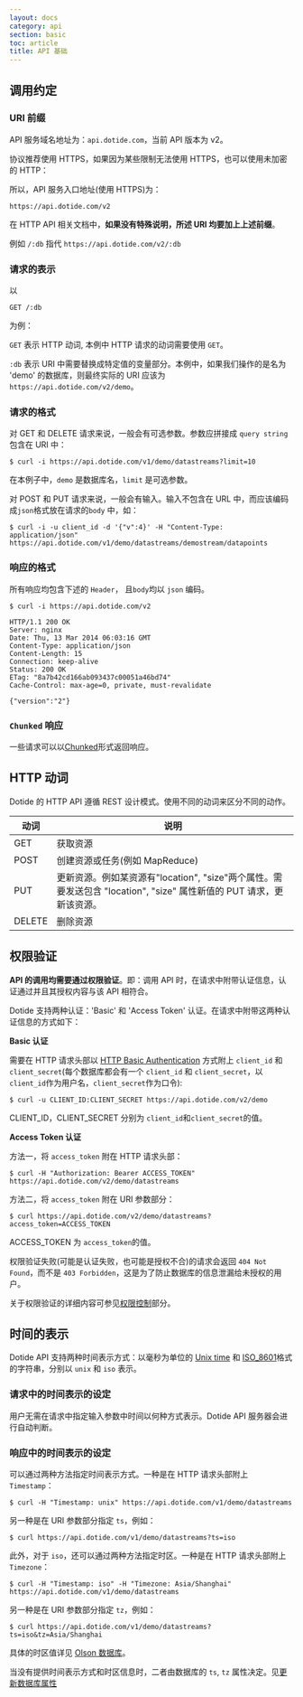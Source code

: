 ```yaml
---
layout: docs
category: api
section: basic
toc: article
title: API 基础
---
```


## 调用约定

### URI 前缀

API 服务域名地址为：`api.dotide.com`，当前 API 版本为 v2。

协议推荐使用 HTTPS，如果因为某些限制无法使用 HTTPS，也可以使用未加密的 HTTP：

所以，API 服务入口地址(使用 HTTPS)为：

```
https://api.dotide.com/v2
```

在 HTTP API 相关文档中，**如果没有特殊说明，所述 URI 均要加上上述前缀**。

例如 `/:db` 指代 `https://api.dotide.com/v2/:db`

### 请求的表示

以

```
GET /:db
```

为例：

`GET` 表示 HTTP 动词, 本例中 HTTP 请求的动词需要使用 `GET`。

`:db` 表示 URI 中需要替换成特定值的变量部分。本例中，如果我们操作的是名为 'demo' 的数据库，则最终实际的 URI 应该为 `https://api.dotide.com/v2/demo`。

### 请求的格式

对 GET 和 DELETE 请求来说，一般会有可选参数。参数应拼接成 `query string` 包含在 URI 中：

```
$ curl -i https://api.dotide.com/v1/demo/datastreams?limit=10
```

在本例子中，`demo` 是数据库名，`limit` 是可选参数。

对 POST 和 PUT 请求来说，一般会有输入。输入不包含在 URL 中，而应该编码成`json`格式放在请求的`body` 中，如：

```
$ curl -i -u client_id -d '{"v":4}' -H "Content-Type: application/json"  https://api.dotide.com/v1/demo/datastreams/demostream/datapoints
```

### 响应的格式

所有响应均包含下述的 `Header`， 且`body`均以 `json` 编码。

```
$ curl -i https://api.dotide.com/v2

HTTP/1.1 200 OK
Server: nginx
Date: Thu, 13 Mar 2014 06:03:16 GMT
Content-Type: application/json
Content-Length: 15
Connection: keep-alive
Status: 200 OK
ETag: "8a7b42cd166ab093437c00051a46bd74"
Cache-Control: max-age=0, private, must-revalidate

{"version":"2"}
```

### `Chunked` 响应

一些请求可以以[Chunked][chunked]形式返回响应。

## HTTP 动词

Dotide 的 HTTP API 遵循 REST 设计模式。使用不同的动词来区分不同的动作。

| 动词        |  说明 |
| ---------- |  ---------- |
| GET        |  获取资源 |
| POST       |  创建资源或任务(例如 MapReduce) |
| PUT        |  更新资源。例如某资源有"location", "size"两个属性。需要发送包含 "location", "size" 属性新值的 PUT 请求，更新该资源。 |
| DELETE     |  删除资源 |


## 权限验证

**API 的调用均需要通过权限验证**。即：调用 API 时，在请求中附带认证信息，认证通过并且其授权内容与该 API 相符合。

Dotide 支持两种认证：'Basic' 和 'Access Token' 认证。在请求中附带这两种认证信息的方式如下：

**Basic 认证**

需要在 HTTP 请求头部以 [HTTP Basic Authentication][http-basic-auth] 方式附上 `client_id` 和 `client_secret`(每个数据库都会有一个 `client_id` 和 `client_secret`，以`client_id`作为用户名，`client_secret`作为口令):

```
$ curl -u CLIENT_ID:CLIENT_SECRET https://api.dotide.com/v2/demo
```

CLIENT\_ID，CLIENT\_SECRET 分别为 `client_id`和`client_secret`的值。

**Access Token 认证**

方法一，将 `access_token` 附在 HTTP 请求头部：

```
$ curl -H "Authorization: Bearer ACCESS_TOKEN" https://api.dotide.com/v2/demo/datastreams
```

方法二，将 `access_token` 附在 URI 参数部分：

```
$ curl https://api.dotide.com/v2/demo/datastreams?access_token=ACCESS_TOKEN
```

ACCESS\_TOKEN 为 `access_token`的值。

权限验证失败(可能是认证失败，也可能是授权不合)的请求会返回 `404 Not Found`，而不是 `403 Forbidden`，这是为了防止数据库的信息泄漏给未授权的用户。

关于权限验证的详细内容可参见[权限控制][auth-doc]部分。


## 时间的表示

Dotide API 支持两种时间表示方式：以毫秒为单位的 [Unix time][unix_time] 和 [ISO_8601][iso8601]格式的字符串，分别以 `unix` 和 `iso` 表示。

### 请求中的时间表示的设定

用户无需在请求中指定输入参数中时间以何种方式表示。Dotide API 服务器会进行自动判断。

### 响应中的时间表示的设定

可以通过两种方法指定时间表示方式。一种是在 HTTP 请求头部附上 `Timestamp`：

```
$ curl -H "Timestamp: unix" https://api.dotide.com/v1/demo/datastreams
```

另一种是在 URI 参数部分指定 `ts`，例如：

```
$ curl https://api.dotide.com/v1/demo/datastreams?ts=iso
```

此外，对于 `iso`，还可以通过两种方法指定时区。一种是在 HTTP 请求头部附上 `Timezone`：

```
$ curl -H "Timestamp: iso" -H "Timezone: Asia/Shanghai" https://api.dotide.com/v1/demo/datastreams
```

另一种是在 URI 参数部分指定 `tz`，例如：

```
$ curl https://api.dotide.com/v1/demo/datastreams?ts=iso&tz=Asia/Shanghai
```

具体的时区值详见 [Olson 数据库][olson]。

当没有提供时间表示方式和时区信息时，二者由数据库的 `ts`, `tz` 属性决定。见[更新数据库属性][database-op]

[auth-doc]:/v2/auth/overview.html
[http-basic-auth]:http://tools.ietf.org/html/rfc1945#section-11.1
[olson]: https://en.wikipedia.org/wiki/List_of_tz_database_time_zones
[unix_time]: http://en.wikipedia.org/wiki/Unix_time
[iso8601]: http://en.wikipedia.org/wiki/ISO_8601
[database-op]: /v2/api/http/database.html#3-更新数据库属性
[chunked]: http://en.wikipedia.org/wiki/Chunked_transfer_encoding
